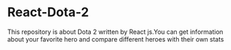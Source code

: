 # React-Dota-2
This repository is about Dota 2 written by React js.You can get information about your favorite hero and compare different heroes with their own stats
